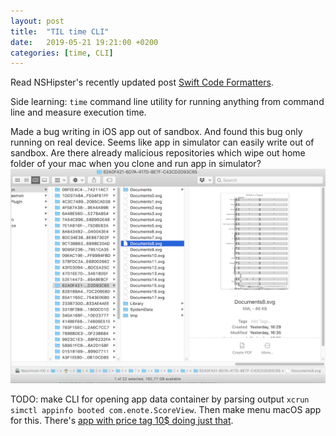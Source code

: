 ```yaml
---
layout: post
title:  "TIL time CLI"
date:   2019-05-21 19:21:00 +0200
categories: [time, CLI]
---
```

Read NSHipster's recently updated post [Swift Code Formatters](https://nshipster.com/swift-format/).

Side learning: `time` command line utility for running anything from command line and measure execution time.

Made a bug writing in iOS app out of sandbox. And found this bug only running on real device. Seems like app in simulator can easily write out of sandbox. Are there already malicious repositories which wipe out home folder of your mac when you clone and run app in simulator?
![](/assets/images/Screenshot%202019-05-21%20at%2014.27.36.png)

TODO: make CLI for opening app data container by parsing output `xcrun simctl appinfo booted com.enote.ScoreView`. Then make menu macOS app for this. There's [app with price tag 10$ doing just that](https://simpholders.com).
